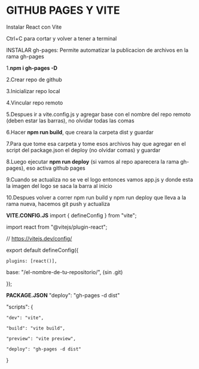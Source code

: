  
# GITHUB PAGES Y VITE

Instalar React con Vite

Ctrl+C para cortar y volver a tener a terminal

INSTALAR gh-pages: Permite automatizar la publicacion de archivos en la rama gh-pages

1.**npm i gh-pages -D**  

2.Crear repo de github  

3.Inicializar repo local  

4.Vincular repo remoto  

5.Despues ir a vite.config.js y agregar base con el nombre del repo remoto (deben estar las barras), no olvidar todas las comas  

6.Hacer **npm run build**, que creara la carpeta dist y guardar  

7.Para que tome esa carpeta y tome esos archivos hay que agregar en el script del package.json el deploy (no olvidar comas) y guardar  

8.Luego ejecutar **npm run deploy** (si vamos al repo aparecera la rama gh-pages), eso activa github pages  

9.Cuando se actualiza no se ve el logo entonces vamos app.js y donde esta la imagen del logo se saca la barra al inicio  

10.Despues volver a correr npm run build y npm run deploy que lleva a la rama nueva, hacemos git push y actualiza  


**VITE.CONFIG.JS**
import { defineConfig } from "vite";  

import react from "@vitejs/plugin-react";  


// https://vitejs.dev/config/  

export default defineConfig({  

    plugins: [react()],  
    
base: "/el-nombre-de-tu-repositorio/", (sin .git)  

});

**PACKAGE.JSON**
"deploy": "gh-pages -d dist"  

"scripts": {  

    "dev": "vite",  
    
    "build": "vite build",  
    
    "preview": "vite preview",  
    
    "deploy": "gh-pages -d dist"
}
